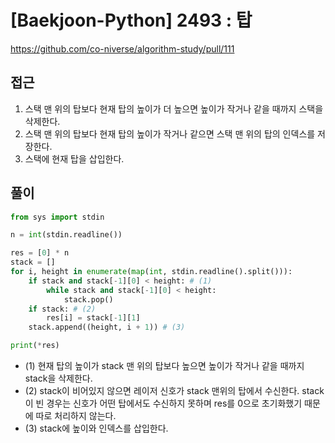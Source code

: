 [Baekjoon-Python] 2493 : 탑
=
<https://github.com/co-niverse/algorithm-study/pull/111>


접근
--


1. 스택 맨 위의 탑보다 현재 탑의 높이가 더 높으면 높이가 작거나 같을 때까지 스택을 삭제한다.
2. 스택 맨 위의 탑보다 현재 탑의 높이가 작거나 같으면 스택 맨 위의 탑의 인덱스를 저장한다.
3. 스택에 현재 탑을 삽입한다.


풀이
--



```python
from sys import stdin

n = int(stdin.readline())

res = [0] * n
stack = []
for i, height in enumerate(map(int, stdin.readline().split())):
    if stack and stack[-1][0] < height: # (1)
        while stack and stack[-1][0] < height:
            stack.pop()
    if stack: # (2)
        res[i] = stack[-1][1]
    stack.append((height, i + 1)) # (3)

print(*res)
```


* (1) 현재 탑의 높이가 stack 맨 위의 탑보다 높으면 높이가 작거나 같을 때까지 stack을 삭제한다.
* (2) stack이 비어있지 않으면 레이저 신호가 stack 맨위의 탑에서 수신한다. stack이 빈 경우는 신호가 어떤 탑에서도 수신하지 못하며 res를 0으로 초기화했기 때문에 따로 처리하지 않는다.
* (3) stack에 높이와 인덱스를 삽입한다.
